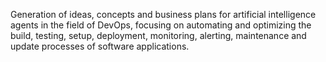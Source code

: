 Generation of ideas, concepts and business plans for artificial intelligence agents in the field of DevOps, focusing on automating and optimizing the build, testing, setup, deployment, monitoring, alerting, maintenance and update processes of software applications.